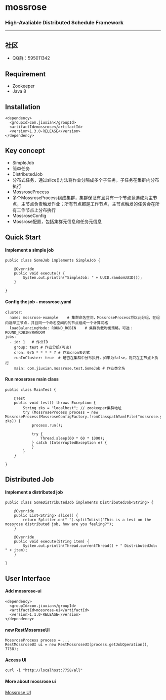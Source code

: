 # mossrose
<h3>High-Avaliable Distributed Schedule Framework</h3>

<hr>

## 社区
 * QQ群：595011342

## Requirement

* Zookeeper
* Java 8
 
## Installation
```
<dependency>
  <groupId>com.jiuxian</groupId>
  <artifactId>mossrose</artifactId>
  <version>1.3.0-RELEASE</version>
</dependency>
```

## Key concept

* SimpleJob
 * 简单任务
* DistributedJob
 * 分布式任务，通过slice()方法将作业分隔成多个子任务，子任务在集群内分布执行
* MossroseProcess
 * 多个MossroseProcess组成集群，集群保证有且只有一个节点竞选成为主节点，主节点负责触发作业；所有节点都是工作节点，主节点触发的任务会在所有工作节点上分布执行
* MossroseConfig
 * Mossrose配置，包括集群元信息和任务元信息


## Quick Start

#### Implement a simple job
```
public class SomeJob implements SimpleJob {

    @Override
    public void execute() {
        System.out.println("SimpleJob: " + UUID.randomUUID());
	}

}
```

#### Config the job - mossrose.yaml
```
cluster:
  name: mossrose-example    # 集群命名空间，MossroseProcess将以此分组，在组内选举主节点，并且同一个命名空间内的节点组成一个计算网格
  loadBalancingMode: ROUND_ROBIN    # 集群负载均衡策略，可选：ROUND_ROBIN/RANDOM
jobs:
  - id: 1   # 作业ID
    group: test # 作业分组(可选)
    cron: 0/5 * * * * ? # 作业cron表达式
    runInCluster: true  # 是否在集群中分布执行，如果为false，则只在主节点上执行
    main: com.jiuxian.mossrose.test.SomeJob # 作业类全名
```

#### Run mossrose main class
```
public class MainTest {

	@Test
	public void test() throws Exception {
		String zks = "localhost"; // zookeeper集群地址
		try (MossroseProcess process = new MossroseProcess(MossroseConfigFactory.fromClasspathYamlFile("mossrose.yaml"), zks)) {
			process.run();

			try {
				Thread.sleep(60 * 60 * 1000);
			} catch (InterruptedException e) {
			}
		}
	}

}
```

## Distributed Job
#### Implement a distributed job
```
public class SomeDistributedJob implements DistributedJob<String> {

    @Override
	public List<String> slice() {
		return Splitter.on(" ").splitToList("This is a test on the mossrose distributed job, how are you feeling?");
	}

	@Override
	public void execute(String item) {
		System.out.println(Thread.currentThread() + " DistributedJob: " + item);
	}

}
```

## User Interface
#### Add mossrose-ui
```
<dependency>
  <groupId>com.jiuxian</groupId>
  <artifactId>mossrose-ui</artifactId>
  <version>1.1.0-RELEASE</version>
</dependency>
```

#### new RestMossroseUI
```
MossroseProcess process = ...
RestMossroseUI ui = new RestMossroseUI(process.getJobOperation(), 7758);
```

#### Access UI
```
curl -i "http://localhost:7758/all"
```

#### More about mossrose ui
[Mossrose UI](https://github.com/jiuxiantuan/mossrose-ui)